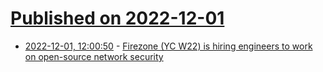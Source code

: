 # [Published on 2022-12-01](index.md)

* [2022-12-01, 12:00:50](https://news.ycombinator.com/item?id=33815151) - [Firezone (YC W22) is hiring engineers to work on open-source network security](https://www.ycombinator.com/companies/firezone/jobs/BvqYd3f-founding-engineer)
